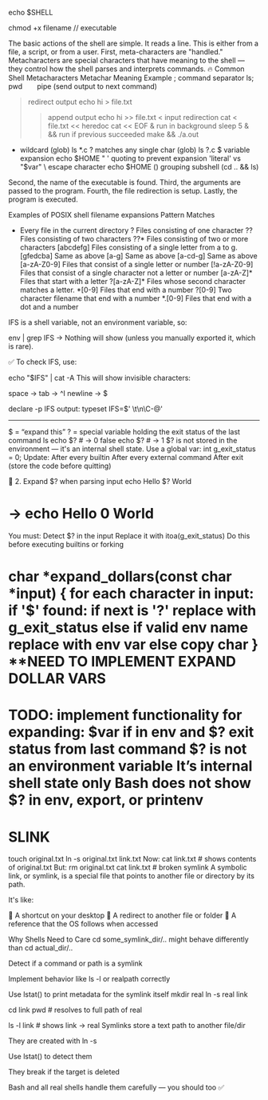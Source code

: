 echo $SHELL

chmod +x filename // executable

The basic actions of the shell are simple. It reads a line. This is either from a file, a script, or from a user. First, meta-characters are "handled."
Metacharacters are special characters that have meaning to the shell — they control how the shell parses and interprets commands.
🔥 Common Shell Metacharacters
Metachar	Meaning	Example
;	command separator	ls; pwd
`	`	pipe (send output to next command)
>	redirect output	echo hi > file.txt
>>	append output	echo hi >> file.txt
<	input redirection	cat < file.txt
<<	heredoc	cat << EOF
&	run in background	sleep 5 &
&&	run if previous succeeded	make && ./a.out
`		`
*	wildcard (glob)	ls *.c
?	matches any single char (glob)	ls ?.c
$	variable expansion	echo $HOME
" '	quoting to prevent expansion	'literal' vs "$var"
\	escape character	echo \$HOME
()	grouping subshell	(cd .. && ls)

 Second, the name of the executable is found. Third, the arguments are passed to the program. Fourth, the file redirection is setup. Lastly, the program is executed.

Examples of POSIX shell filename expansions
Pattern	Matches
*	Every file in the current directory
?	Files consisting of one character
??	Files consisting of two characters
??*	Files consisting of two or more characters
[abcdefg]	Files consisting of a single letter from a to g.
[gfedcba]	Same as above
[a-g]	Same as above
[a-cd-g]	Same as above
[a-zA-Z0-9]	Files that consist of a single letter or number
[!a-zA-Z0-9]	Files that consist of a single character not a letter or number
[a-zA-Z]*	Files that start with a letter
?[a-zA-Z]*	Files whose second character matches a letter.
*[0-9]	Files that end with a number
?[0-9]	Two character filename that end with a number
*.[0-9]	Files that end with a dot and a number


 IFS is a shell variable, not an environment variable, so:

env | grep IFS
→ Nothing will show (unless you manually exported it, which is rare).

✅ To check IFS, use:

echo "$IFS" | cat -A
This will show invisible characters:

space →
tab → ^I
newline → $

declare -p IFS
output:
typeset IFS=$' \t\n\C-@'

---------------------------------------
$ = “expand this”
? = special variable holding the exit status of the last command
ls
echo $?   # → 0
false
echo $?   # → 1
$? is not stored in the environment — it's an internal shell state.
Use a global var:
int g_exit_status = 0;
Update:
After every builtin
After every external command
After exit (store the code before quitting)

🔹 2. Expand $? when parsing input
echo Hello $? World
# → echo Hello 0 World
You must:
Detect $? in the input
Replace it with itoa(g_exit_status)
Do this before executing builtins or forking

char *expand_dollars(const char *input)
{
	for each character in input:
		if '$' found:
			if next is '?'
				replace with g_exit_status
			else if valid env name
				replace with env var
		else
			copy char
}
**NEED TO IMPLEMENT EXPAND DOLLAR VARS
========
TODO: implement functionality for expanding: $var if in env and $? exit status from last command
 $? is not an environment variable
It’s internal shell state only
Bash does not show $? in env, export, or printenv
================================
SLINK
=====================================
touch original.txt
ln -s original.txt link.txt
Now:
cat link.txt  # shows contents of original.txt
But:
rm original.txt
cat link.txt  # broken symlink
A symbolic link, or symlink, is a special file that points to another file or directory by its path.

It's like:

📎 A shortcut on your desktop
🔁 A redirect to another file or folder
🧭 A reference that the OS follows when accessed

 Why Shells Need to Care
cd some_symlink_dir/.. might behave differently than cd actual_dir/..

Detect if a command or path is a symlink

Implement behavior like ls -l or realpath correctly

Use lstat() to print metadata for the symlink itself
mkdir real
ln -s real link

cd link
pwd		# resolves to full path of real

ls -l link # shows link -> real
Symlinks store a text path to another file/dir

They are created with ln -s

Use lstat() to detect them

They break if the target is deleted

Bash and all real shells handle them carefully — you should too ✅



